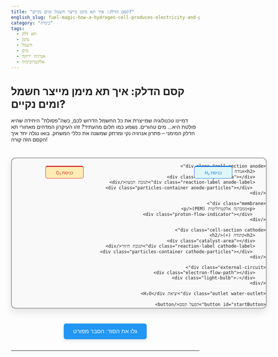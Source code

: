 ```yaml
---
title: "קסם הדלק: איך תא מימן מייצר חשמל ומים נקיים?"
english_slug: fuel-magic-how-a-hydrogen-cell-produces-electricity-and-pure-water
category: "כימיה"
tags:
  - תא דלק
  - מימן
  - חשמל
  - מים
  - אנרגיה ירוקה
  - אלקטרוכימיה
---
```

# קסם הדלק: איך תא מימן מייצר חשמל ומים נקיים?

דמיינו טכנולוגיה שמייצרת את כל החשמל הדרוש לכם, כשה"פסולת" היחידה שהיא פולטת היא... מים טהורים. נשמע כמו חלום מהעתיד? זהו העיקרון המדהים מאחורי תא הדלק המימני – פתרון אנרגיה נקי ומרתק שמשנה את כללי המשחק. בואו נגלה יחד איך הקסם הזה קורה!

<div class="fuel-cell-container">
    <div class="inlet hydrogen-inlet">כניסת H₂</div>
    <div class="inlet oxygen-inlet">כניסת O₂</div>

    <div class="cell-section anode">
        <h2>אנודה (-)</h2>
        <div class="catalyst-area"></div>
        <div class="reaction-label anode-label">תגובת חמצון</div>
         <div class="particles-container anode-particles"></div>
    </div>

    <div class="membrane">
        <p>ממברנה אלקטרוליטית (PEM)</p>
         <div class="proton-flow-indicator"></div>
    </div>

    <div class="cell-section cathode">
        <h2>קתודה (+)</h2>
        <div class="catalyst-area"></div>
        <div class="reaction-label cathode-label">תגובת חיזור</div>
         <div class="particles-container cathode-particles"></div>
    </div>

    <div class="external-circuit">
        <div class="electron-flow-path"></div>
        <div class="light-bulb">💡</div>
    </div>

    <div class="outlet water-outlet">יציאת H₂O</div>

    <button id="startButton">הפעל קסם</button>
    <div id="resetButton" class="reset-button" style="display: none;">התחל מחדש</div>
</div>

<button id="toggleExplanation" class="toggle-explanation">גלו את הסוד: הסבר מפורט</button>

<div id="explanation" style="display: none;">
    <h2>הסוד נחשף: כך פועל תא דלק מימני</h2>
    <p>תא דלק מימני הוא גאונות אלקטרוכימית! הוא לא "אוגר" חשמל כמו סוללה, אלא "מייצר" אותו באופן רציף כל עוד מקבל דלק (מימן) ומחמצן (חמצן, בדרך כלל מהאוויר). התהליך ממיר אנרגיה כימית ישירות לחשמל, חום, והכי מדהים – מים!</p>

    <h3>השחקנים הראשיים במבנה התא:</h3>
    <ul>
        <li><strong>האנודה (-) - צד המימן:</strong> כאן מתחיל הריקוד המולקולרי. אלקטרודה בעלת מטען שלילי שמושכת אליה את מולקולות המימן.</li>
        <li><strong>הקתודה (+) - צד החמצן:</strong> האלקטרודה החיובית, שאליה מגיע החמצן. כאן מתרחשת התגובה הסופית שיוצרת את המים.</li>
        <li><strong>הממברנה האלקטרוליטית (PEM - Proton Exchange Membrane):</strong> הלב של התא. שכבה דקה וחכמה במיוחד שמאפשרת מעבר סלקטיבי של יונים חיוביים בלבד (פרוטונים H⁺), בעוד שהיא חוסמת לחלוטין את מעבר האלקטרונים והגזים האחרים. זהו המנגנון שמאלץ את האלקטרונים לנסוע בדרך עוקפת – המעגל החיצוני!</li>
        <li><strong>קטליזטורים (זרזים):</strong> חומרים (לרוב פלטינה יקרה) שמצפים את האנודה והקתודה, ומאיצים דרמטית את התגובות הכימיות, ומאפשרים להן להתרחש בטמפרטורות נמוכות יחסית.</li>
    </ul>

    <h3>המסע המופלא של המולקולות והאלקטרונים:</h3>
    <p><strong>שלב 1: באנודה - פירוק המימן</strong></p>
    <p>מולקולות המימן (H₂) נכנסות לתא ומגיעות לאנודה. בעזרת הקטליזטור שעל האנודה, כל מולקולת H₂ מתפרקת לשני יוני מימן חיוביים (פרוטונים, H⁺) ושני אלקטרונים (e⁻):</p>
    <p class="equation">2H₂ → 4H⁺ + 4e⁻</p>

    <p><strong>שלב 2: מסע האלקטרונים המחשמל</strong></p>
    <p>הממברנה חוסמת את האלקטרונים. הם לא יכולים לעבור דרכה! לכן, הם נאלצים לנדוד דרך מסלול חיצוני המחבר את האנודה והקתודה – זהו המעגל החשמלי. תנועת האלקטרונים המאורגנת הזו היא למעשה זרם חשמלי, אותו אנו יכולים לנצל כדי להפעיל מכשירים (כמו המנורה שראיתם בהדמיה!).</p>

    <p><strong>שלב 3: מסע הפרוטונים דרך הממברנה</strong></p>
    <p>בניגוד לאלקטרונים, הפרוטונים (H⁺) כן יכולים לעבור דרך הממברנה הסלקטיבית. הם נעים דרכה אל הקתודה.</p>

    <p><strong>שלב 4: בקתודה - חיבור מחדש ויצירת מים</strong></p>
    <p>בקתודה נפגשים שלושה שחקנים: מולקולות החמצן (O₂) שנכנסו מצד הקתודה, הפרוטונים (H⁺) שהגיעו דרך הממברנה, והאלקטרונים (e⁻) שהגיעו דרך המעגל החיצוני. בעזרת הקטליזטור שעל הקתודה, הם מתאחדים ליצירת מולקולות מים (H₂O):</p>
    <p class="equation">O₂ + 4H⁺ + 4e⁻ → 2H₂O</p>

    <h3>התמונה הגדולה: התגובה הכוללת</h3>
    <p>כאשר מחברים את התגובות באנודה ובקתודה, מקבלים את התגובה הכוללת והמרשימה של תא הדלק המימני:</p>
    <p class="equation">2H₂ (גז מימן) + O₂ (גז חמצן) → 2H₂O (מים) + חשמל + חום</p>
    <p>התוצאה: חשמל נקי וחום שימושי, וה"פסולת" היחידה היא מים טהורים (לרוב בצורת אדים). זו הסיבה שתאי דלק מימניים נחשבים לאחת מטכנולוגיות האנרגיה הנקיות והמבטיחות ביותר לעתיד, החל מכלי רכב ועד תחנות כוח קטנות וגדולות.</p>

    <h3>מדוע תאי דלק מרגשים?</h3>
    <ul>
        <li>**סופר-נקיים:** פולטים רק מים בנקודת השימוש. אין זיהום אוויר או גזי חממה!</li>
        <li>**יעילות גבוהה:** ממירים הרבה יותר אנרגיה מהדלק לחשמל בהשוואה למנועי בערה.</li>
        <li>**שקטים:** פועלים כמעט ללא רעש, מה שהופך אותם לאידיאליים ליישומים שונים.</li>
        <li>**סקלביליים:** ניתן להתאים את גודל המערכת לצרכים שונים, מרכבים קטנים ועד מפעלים.</li>
    </ul>
</div>

<style>
:root {
    --primary-color: #4CAF50; /* Green */
    --secondary-color: #2196F3; /* Blue */
    --anode-color: #E0F7FA; /* Light Cyan */
    --cathode-color: #FFECB3; /* Light Yellow */
    --membrane-color: #B2EBF2; /* Light Cyan-Blue */
    --hydrogen-color: #1976D2; /* Darker Blue */
    --oxygen-color: #D32F2F; /* Darker Red */
    --proton-color: #FF9800; /* Orange */
    --electron-color: #FFEB3B; /* Yellow */
    --water-color: #00BCD4; /* Cyan */
    --text-color: #333;
    --border-color: #9E9E9E; /* Grey */
    --external-circuit-color: #555;
}

.fuel-cell-container {
    direction: rtl;
    width: 680px; /* Increased width for better layout */
    height: 400px; /* Increased height */
    margin: 40px auto;
    border: 2px solid var(--border-color);
    position: relative;
    font-family: 'Segoe UI', Tahoma, Geneva, Verdana, sans-serif;
    background-color: #f9f9f9;
    border-radius: 12px; /* More rounded corners */
    overflow: hidden;
    box-shadow: 0 10px 20px rgba(0,0,0,0.1); /* Subtle shadow */
}

.cell-section {
    position: absolute;
    top: 50px; /* Space for external circuit */
    width: 280px; /* Wider sections */
    height: 250px;
    border: 1px solid var(--border-color);
    display: flex;
    flex-direction: column;
    align-items: center;
    padding: 20px;
    box-sizing: border-box;
    background-color: #fff;
    border-radius: 8px;
    overflow: hidden; /* For particles */
}

.anode {
    right: 0;
    border-right: none;
    border-top-right-radius: 12px;
    border-bottom-right-radius: 12px;
    background-color: var(--anode-color);
}

.cathode {
    left: 0;
    border-left: none;
    border-top-left-radius: 12px;
    border-bottom-left-radius: 12px;
    background-color: var(--cathode-color);
}

.membrane {
    position: absolute;
    top: 50px; /* Aligned with cell sections */
    left: 280px; /* Positioned between anode/cathode */
    width: 120px; /* Wider membrane */
    height: 250px;
    background-color: var(--membrane-color);
    border: 1px solid var(--secondary-color);
    display: flex;
    align-items: center;
    justify-content: center;
    text-align: center;
    font-size: 0.9em;
    color: var(--text-color);
    border-radius: 0;
    box-shadow: inset 0 0 5px rgba(0,0,0,0.1);
}

.membrane p {
    transform: rotate(90deg);
    white-space: nowrap;
    font-weight: bold;
    color: var(--hydrogen-color);
}

.proton-flow-indicator {
    position: absolute;
    top: 0;
    left: 50%;
    transform: translateX(-50%);
    width: 40px;
    height: 100%;
    background: linear-gradient(to bottom, rgba(255,152,0,0.5) 0%, rgba(255,152,0,0) 100%);
    opacity: 0; /* Hidden by default */
    transition: opacity 0.5s ease-in;
}
.proton-flow-indicator.active {
    opacity: 1;
    animation: pulse-proton-indicator 1.5s infinite alternate;
}
@keyframes pulse-proton-indicator {
    from { background-position: 0 0; opacity: 1; }
    to { background-position: 0 100%; opacity: 0.5; }
}


.inlet, .outlet {
    position: absolute;
    width: 100px;
    height: 30px;
    background-color: #eee;
    border: 1px solid var(--border-color);
    text-align: center;
    line-height: 30px;
    font-size: 0.85em;
    color: var(--text-color);
    border-radius: 5px;
    z-index: 1; /* Ensure they are above the main cell */
}
.inlet { top: 20px; } /* Position inlets above the cell */
.outlet { bottom: 20px; } /* Position outlet below the cell */


.hydrogen-inlet {
    right: calc(280px / 2 - 50px); /* Center above anode section */
    background-color: var(--anode-color);
    border-color: var(--hydrogen-color);
    color: var(--hydrogen-color);
    border-top: 3px solid var(--hydrogen-color);
}

.oxygen-inlet {
    left: calc(280px / 2 - 50px); /* Center above cathode section */
    background-color: var(--cathode-color);
    border-color: var(--oxygen-color);
    color: var(--oxygen-color);
     border-top: 3px solid var(--oxygen-color);
}

.water-outlet {
    left: calc(680px / 2 - 50px); /* Center below the whole structure */
    bottom: 20px; /* Positioned below */
    background-color: var(--membrane-color);
    border-color: var(--water-color);
    color: var(--water-color);
    border-bottom: 3px solid var(--water-color);
}

.external-circuit {
    position: absolute;
    top: 0;
    left: 0;
    width: 100%;
    height: 50px;
    border-bottom: 3px solid var(--external-circuit-color);
    box-sizing: border-box;
}

.electron-flow-path {
    position: absolute;
    top: 0;
    left: 0;
    width: 100%;
    height: 100%;
     /* Can use background gradient/animation for flow indicator */
}

.light-bulb {
    position: absolute;
    top: 5px;
    left: 50%;
    transform: translateX(-50%);
    font-size: 2.5em; /* Larger bulb */
    transition: color 0.5s ease-in-out, text-shadow 0.5s ease-in-out;
    color: #ccc; /* Default off color */
}

.light-bulb.on {
    color: #FFD700; /* Gold */
    text-shadow: 0 0 8px #FFD700, 0 0 12px #FFA500, 0 0 16px #FF4500; /* More glow */
}

#startButton, .reset-button {
    position: absolute;
    bottom: 20px;
    left: 50%;
    transform: translateX(-50%);
    padding: 12px 25px; /* Larger padding */
    font-size: 1.3em; /* Larger font */
    cursor: pointer;
    border: none;
    border-radius: 6px; /* Slightly more rounded */
    transition: background-color 0.3s ease, transform 0.1s ease;
    box-shadow: 0 4px 8px rgba(0,0,0,0.1);
    z-index: 10;
}

#startButton {
    background-color: var(--primary-color); /* Green */
    color: white;
}

#startButton:hover {
    background-color: #45a049;
    transform: translateX(-50%) scale(1.03);
}
#startButton:active {
     transform: translateX(-50%) scale(0.98);
}

.reset-button {
    background-color: var(--oxygen-color); /* Red */
    color: white;
    text-align: center;
}
.reset-button:hover {
    background-color: #c62828;
    transform: translateX(-50%) scale(1.03);
}
.reset-button:active {
    transform: translateX(-50%) scale(0.98);
}

.reaction-label {
    position: absolute;
    bottom: 10px;
    font-size: 0.9em;
    font-weight: bold;
    opacity: 0.8;
}
.anode-label { right: 20px; color: var(--hydrogen-color); }
.cathode-label { left: 20px; color: var(--oxygen-color); }


/* Animation Elements */
.particle {
    position: absolute;
    width: 20px; /* Larger particles */
    height: 20px;
    border-radius: 50%;
    text-align: center;
    line-height: 20px;
    font-size: 0.8em;
    color: white;
    font-weight: bold;
    box-sizing: border-box;
    z-index: 2; /* Ensure particles are above sections */
     box-shadow: 0 2px 4px rgba(0,0,0,0.2);
    transition: transform 0.5s ease-out, opacity 0.5s ease-out; /* For initial movement */
}

.h2-particle {
     background-color: var(--hydrogen-color);
     border: 2px solid #0D47A1; /* Dark blue border */
}
.o2-particle {
     background-color: var(--oxygen-color);
     border: 2px solid #B71C1C; /* Dark red border */
}
.proton {
    background-color: var(--proton-color);
    border: 2px solid #E65100; /* Dark orange border */
}
.electron {
     background-color: var(--electron-color);
     border: 2px solid #FBC02D; /* Darker yellow border */
}
.water {
    background-color: var(--water-color);
     border: 2px solid #00838F; /* Dark cyan border */
}

/* Particle animation stages - managed by JS adding/removing classes */
.particle.move-to-anode {
    animation: move-h2-to-anode 2s linear forwards;
}
.particle.move-to-cathode {
     animation: move-o2-to-cathode 2s linear forwards;
}
.particle.flow-proton {
    animation: flow-proton 3s linear forwards;
}
.particle.flow-electron {
     animation: flow-electron-circuit 6s linear infinite; /* Continuous loop */
}
.particle.flow-water {
    animation: flow-water-out 3s linear forwards;
}


/* Animation Keyframes */
@keyframes move-h2-to-anode {
    from { top: 50px; right: calc(280px / 2 - 10px); opacity: 1; }
    to { top: 150px; right: calc(280px - 30px); opacity: 1; } /* Position inside anode near membrane */
}
@keyframes move-o2-to-cathode {
    from { top: 50px; left: calc(280px / 2 - 10px); opacity: 1; }
    to { top: 150px; left: calc(280px - 30px); opacity: 1; } /* Position inside cathode near membrane */
}


@keyframes flow-proton {
    from { top: 150px; right: calc(280px - 30px); opacity: 1; } /* Start inside anode */
    to { top: 150px; left: calc(280px - 30px); opacity: 1; } /* End inside cathode */
}


@keyframes flow-electron-circuit {
    0% { top: 150px; right: calc(280px - 30px); transform: translateX(0) translateY(0); opacity: 1; } /* Start at anode reaction area */
    10% { top: 150px; right: calc(280px - 30px); opacity: 1; } /* Pause slightly at start */
    20% { top: 25px; right: calc(280px - 30px); opacity: 1; } /* Move up to external circuit level */
    30% { top: 25px; right: calc(680px - 30px); opacity: 1; } /* Move across top right */
    40% { top: 25px; right: calc(680px - 30px); opacity: 1; } /* Pause at bulb start */
    50% { top: 25px; left: calc(680px/2 - 10px); transform: scale(1.2); opacity: 1; } /* Pass through bulb area */
    60% { top: 25px; left: calc(680px - 30px); transform: scale(1); opacity: 1; } /* Move across top left */
    70% { top: 25px; left: calc(280px - 30px); opacity: 1; } /* Arrive above cathode section */
    80% { top: 25px; left: calc(280px - 30px); opacity: 1; } /* Pause slightly above cathode */
    90% { top: 150px; left: calc(280px - 30px); opacity: 1; } /* Move down to cathode reaction area */
    100% { top: 150px; left: calc(280px - 30px); opacity: 1; } /* End and loop */
}


@keyframes flow-water-out {
    from { top: 150px; left: calc(280px - 30px); opacity: 1; } /* Start inside cathode */
    50% { top: 320px; left: calc(680px / 2 - 10px); opacity: 1; } /* Move towards outlet */
    100% { top: 370px; left: calc(680px / 2 - 10px); opacity: 0; } /* Exit downwards and fade */
}

.catalyst-area {
    position: absolute;
    top: 140px;
    width: 90%;
    height: 30px;
    background-color: rgba(158,158,158,0.3); /* Greyish translucent */
    border-radius: 5px;
    border: 1px dashed var(--border-color);
}
.anode .catalyst-area { right: 10px; }
.cathode .catalyst-area { left: 10px; }

.particles-container { /* Not strictly needed with absolute positioning, but good for structure */
     position: absolute;
     top: 0;
     left: 0;
     width: 100%;
     height: 100%;
     pointer-events: none; /* Allow clicks on elements below */
}


#explanation {
    margin-top: 30px; /* More space */
    padding: 25px; /* More padding */
    border: 1px solid #ccc;
    border-radius: 8px;
    background-color: #fff; /* White background */
    direction: rtl;
    font-family: 'Segoe UI', Tahoma, Geneva, Verdana, sans-serif;
    line-height: 1.6;
    box-shadow: 0 5px 15px rgba(0,0,0,0.08);
}

#explanation h2, #explanation h3 {
    color: var(--primary-color); /* Green headings */
    border-bottom: 2px solid var(--membrane-color); /* Light blue border */
    padding-bottom: 8px;
    margin-top: 25px;
    margin-bottom: 15px;
}

#explanation ul {
    list-style-type: disc;
    margin-right: 25px; /* Adjusted margin */
    padding-right: 0;
}

#explanation li {
    margin-bottom: 10px;
    line-height: 1.5;
    color: var(--text-color);
}

.equation {
    font-family: Consolas, Monaco, 'Andale Mono', 'Ubuntu Mono', monospace; /* Monospace font for equations */
    background-color: #e8f5e9; /* Lighter green */
    padding: 10px;
    border-left: 4px solid var(--primary-color); /* Green border */
    margin: 20px 0;
    text-align: center;
    font-size: 1.1em;
    overflow-x: auto; /* Allow scrolling if equation is too long */
}

.toggle-explanation {
    display: block;
    margin: 30px auto; /* More space */
    padding: 12px 25px;
    font-size: 1.1em;
    cursor: pointer;
    background-color: var(--secondary-color); /* Blue */
    color: white;
    border: none;
    border-radius: 6px;
    transition: background-color 0.3s ease, transform 0.1s ease;
    box-shadow: 0 4px 8px rgba(0,0,0,0.1);
}

.toggle-explanation:hover {
    background-color: #1565c0; /* Darker blue */
     transform: scale(1.03);
}
.toggle-explanation:active {
     transform: scale(0.98);
}

</style>

<script>
document.addEventListener('DOMContentLoaded', () => {
    const startButton = document.getElementById('startButton');
    const resetButton = document.getElementById('resetButton');
    const container = document.querySelector('.fuel-cell-container');
    const lightBulb = container.querySelector('.light-bulb');
    const anodeParticlesContainer = container.querySelector('.anode-particles');
    const cathodeParticlesContainer = container.querySelector('.cathode-particles');
    const protonFlowIndicator = container.querySelector('.proton-flow-indicator');


    const explanationDiv = document.getElementById('explanation');
    const toggleExplanationButton = document.getElementById('toggleExplanation');

    // Toggle explanation visibility
    toggleExplanationButton.addEventListener('click', () => {
        const isHidden = explanationDiv.style.display === 'none';
        explanationDiv.style.display = isHidden ? 'block' : 'none';
        toggleExplanationButton.textContent = isHidden ? 'גלו את הסוד: הסבר מפורט' : 'הסתר הסבר מפורט';
    });

    let animationRunning = false;
    let particleIntervals = []; // Store intervals for continuous particle creation
    let animationTimeouts = []; // Store timeouts for single animations or cleanup

    function createParticle(type, label) {
        const particle = document.createElement('div');
        particle.classList.add('particle', type);
        particle.textContent = label;
        container.appendChild(particle); // Append to main container for absolute positioning
        return particle;
    }

    function removeParticle(particle, delay = 0) {
         animationTimeouts.push(setTimeout(() => {
              if (particle && particle.parentElement) {
                  particle.remove();
              }
         }, delay));
    }


    function startAnimation() {
        if (animationRunning) return;
        animationRunning = true;

        startButton.style.display = 'none';
        resetButton.style.display = 'block';
        lightBulb.classList.remove('on');
        protonFlowIndicator.classList.remove('active');

        resetAnimation(); // Ensure clean slate before starting

        // --- Step 1: H2 & O2 Inflow ---
        particleIntervals.push(setInterval(() => {
            if (!animationRunning) return;
            const h2 = createParticle('h2-particle', 'H₂');
            // Initial position set via CSS, animation triggered by class
            h2.style.top = '50px';
            h2.style.right = 'calc(280px / 2 - 10px)';
            h2.classList.add('move-to-anode');
            removeParticle(h2, 2000); // Remove H2 after it reaches anode area animation finishes

            const o2 = createParticle('o2-particle', 'O₂');
             // Initial position set via CSS, animation triggered by class
            o2.style.top = '50px';
            o2.style.left = 'calc(280px / 2 - 10px)';
            o2.classList.add('move-to-cathode');
             removeParticle(o2, 2000); // Remove O2 after it reaches cathode area animation finishes

        }, 1500)); // Inject new molecules every 1.5 seconds


         // --- Step 2 & 3: H2 Split, Proton Flow, Electron Flow (continuous) ---
         // This is a bit simplified; in reality, it's tied to H2 splitting.
         // Here, we'll simulate a continuous stream of protons and electrons
         // appearing at the reaction site and flowing.
         animationTimeouts.push(setTimeout(() => { // Start after H2/O2 start flowing
             protonFlowIndicator.classList.add('active');
             lightBulb.classList.add('on');

             // Continuous stream of protons and electrons
             particleIntervals.push(setInterval(() => {
                  if (!animationRunning) return;
                   // Simulate 4 protons and 4 electrons per conceptual reaction cycle
                   for(let i=0; i<4; i++) {
                        const p = createParticle('proton', 'H⁺');
                         // Start position inside anode reaction area
                         p.style.top = `${140 + (i*5)}px`; // Stagger start slightly
                         p.style.right = 'calc(280px - 30px)';
                         p.classList.add('flow-proton');
                         removeParticle(p, 3000); // Remove after flowing through membrane

                        const e = createParticle('electron', 'e⁻');
                         // Start position inside anode reaction area
                         e.style.top = `${140 + (i*5)}px`; // Stagger start slightly
                         e.style.right = 'calc(280px - 30px)';
                         e.classList.add('flow-electron');
                         // Electrons flow continuously, no removal here unless resetting
                         // We let resetAnimation handle removal
                   }
             }, 800)); // Create batches of protons/electrons every 800ms

         }, 1500)); // Start splitting/flow simulation shortly after H2/O2 appear


        // --- Step 4: Water Formation (continuous) ---
        // This is tied to protons/electrons/oxygen arriving at the cathode.
        // We'll simulate water appearing periodically at the cathode reaction site.
         animationTimeouts.push(setTimeout(() => { // Start after electron/proton flow begins
             particleIntervals.push(setInterval(() => {
                 if (!animationRunning) return;
                  // Simulate water formation (e.g., 2 H2O per cycle)
                  for(let i=0; i<2; i++) {
                       const w = createParticle('water', 'H₂O');
                        // Start position inside cathode reaction area
                        w.style.top = `${140 + (i*15)}px`; // Stagger start slightly
                        w.style.left = 'calc(280px - 30px)';
                        w.classList.add('flow-water');
                        removeParticle(w, 3000); // Remove after flowing out
                  }
             }, 1000)); // Create new water molecules every 1 second (slightly offset from particle creation)

         }, 3000)); // Start water formation after components have time to arrive


    }

    function resetAnimation() {
        animationRunning = false;

        // Clear all intervals and timeouts
        particleIntervals.forEach(clearInterval);
        particleIntervals = [];

        animationTimeouts.forEach(clearTimeout);
        animationTimeouts = [];

        // Remove all particles
        container.querySelectorAll('.particle').forEach(p => p.remove());

        // Turn off light and indicator
        lightBulb.classList.remove('on');
        protonFlowIndicator.classList.remove('active');

        // Reset button visibility
        startButton.style.display = 'block';
        resetButton.style.display = 'none';
    }
});
</script>
---